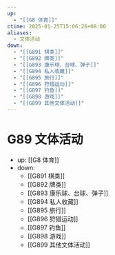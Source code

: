 ```yaml
---
up:
  - "[[G8 体育]]"
ctime: 2025-01-25T15:06:26+08:00
aliases:
  - 文体活动
down:
  - "[[G891 棋类]]"
  - "[[G892 牌类]]"
  - "[[G893 康乐球、台球、弹子]]"
  - "[[G894 私人收藏]]"
  - "[[G895 旅行]]"
  - "[[G896 狩猎运动]]"
  - "[[G897 钓鱼]]"
  - "[[G898 游戏]]"
  - "[[G899 其他文体活动]]"
---
```


# G89 文体活动

- up: [[G8 体育]]
- down:	
	- [[G891 棋类]]
	- [[G892 牌类]]
	- [[G893 康乐球、台球、弹子]]
	- [[G894 私人收藏]]
	- [[G895 旅行]]
	- [[G896 狩猎运动]]
	- [[G897 钓鱼]]
	- [[G898 游戏]]
	- [[G899 其他文体活动]]
	
